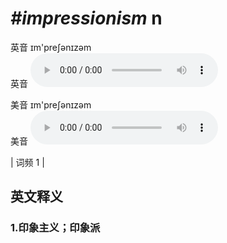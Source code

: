 # ***\#impressionism*** n
英音 ɪm'preʃənɪzəm  
英音
<audio src="./media/impressionism-B.aac" controls="controls"></audio>

美音 ɪm'preʃənɪzəm  
美音
<audio src="./media/impressionism.aac" controls="controls"></audio>



| 词频 1 |  

英文释义
---
### 1.**印象主义；印象派**  


